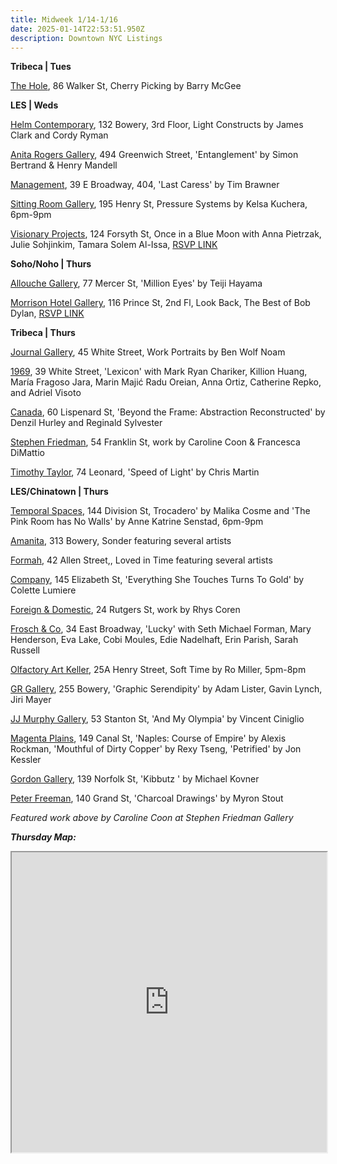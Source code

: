 ```yaml
---
title: Midweek 1/14-1/16
date: 2025-01-14T22:53:51.950Z
description: Downtown NYC Listings
---
```

**T﻿ribeca | Tues**

[The Hole](http://theholenyc.com/), 86 Walker St, Cherry Picking by Barry McGee

**L﻿ES | Weds**

[Helm Contemporary](https://www.helmcontemporary.com/), 132 Bowery, 3rd Floor, Light Constructs by James Clark and Cordy Ryman

[Anita Rogers Gallery](https://www.anitarogersgallery.com/exhibitions/simon-bertrand-henry-mandell), 494 Greenwich Street, 'Entanglement' by Simon Bertrand & Henry Mandell

[Management](https://management.nyc/exhibitions/last-caress/), 39 E Broadway, 404, 'Last Caress' by Tim Brawner

[Sitting Room Gallery](https://www.instagram.com/sittingroomgallery), 195 Henry St, Pressure Systems by Kelsa Kuchera, 6pm-9pm

[Visionary Projects](https://www.instagram.com/visionaryprojectsnyc), 124 Forsyth St, Once in a Blue Moon with Anna Pietrzak, Julie Sohjinkim, Tamara Solem Al-Issa, [RSVP LINK](https://visionaryprojects.org/bluemoon)

**S﻿oho/Noho | Thurs**

[Allouche Gallery](https://www.allouchegallery.com/exhibition/teiji-hayama-million-eyes), 77 Mercer St, 'Million Eyes' by Teiji Hayama

[Morrison Hotel Gallery](https://morrisonhotelgallery.com/), 116 Prince St, 2nd Fl, Look Back, The Best of Bob Dylan, [RSVP LINK](https://morrisonhotelgallery.com/pages/look-back-the-best-of-bob-dylan-ny)

**T﻿ribeca | Thurs**

[Journal Gallery](http://www.thejournalgallery.com/), 45 White Street, Work Portraits by Ben Wolf Noam

[1969](http://www.1969gallery.com/upcoming), 39 White Street, 'Lexicon' with Mark Ryan Chariker, Killion Huang, María Fragoso Jara, Marin Majić Radu Oreian, Anna Ortiz, Catherine Repko, and Adriel Visoto

[Canada](https://canadanewyork.com/exhibitions/beyond-the-frame), 60 Lispenard St, 'Beyond the Frame: Abstraction Reconstructed' by Denzil Hurley and Reginald Sylvester

[Stephen Friedman](https://www.stephenfriedman.com/), 54 Franklin St, work by Caroline Coon & Francesca DiMattio

[Timothy Taylor](https://www.timothytaylor.com/exhibitions/244-chris-martin-speed-of-light/), 74 Leonard, 'Speed of Light' by Chris Martin

**L﻿ES/Chinatown | Thurs**

[Temporal Spaces](https://www.instagram.com/temporal.spaces), 144 Division St, Trocadero' by Malika Cosme and 'The Pink Room has No Walls' by Anne Katrine Senstad, 6pm-9pm

[Amanita](https://spazioamanita.com/exhibitions), 313 Bowery, Sonder featuring several artists

[Formah](https://theformah.com/), 42 Allen Street,, Loved in Time featuring several artists

[Company](https://companygallery.us/exhibitions/everything-she-touches-turns-to-gold), 145 Elizabeth St, 'Everything She Touches Turns To Gold' by Colette Lumiere

[Foreign & Domestic](https://foreigndomestic.io/), 24 Rutgers St, work by Rhys Coren

[Frosch & Co](https://froschandco.com/current), 34 East Broadway, 'Lucky' with Seth Michael Forman, Mary Henderson, Eva Lake, Cobi Moules, Edie Nadelhaft, Erin Parish, Sarah Russell

[Olfactory Art Keller](https://www.olfactoryartkeller.com/exhibitions/ro-miller-soft-time), 25A Henry Street, Soft Time by Ro Miller, 5pm-8pm

[GR Gallery](https://www.gr-gallery.com/exhibitions/graphic-serendipity/), 255 Bowery, 'Graphic Serendipity' by Adam Lister, Gavin Lynch, Jiri Mayer

[JJ Murphy Gallery](https://www.jjmurphygallery.com/), 53 Stanton St, 'And My Olympia' by Vincent Ciniglio

[Magenta Plains](https://magentaplains.com/exhibitions), 149 Canal St, 'Naples: Course of Empire' by Alexis Rockman, 'Mouthful of Dirty Copper' by Rexy Tseng, 'Petrified' by Jon Kessler

[Gordon Gallery](https://www.gordongallery.co.il/new-york-page), 139 Norfolk St, 'Kibbutz ' by Michael Kovner

[Peter Freeman](https://www.peterfreemaninc.com/exhibitions/myron-stout), 140 Grand St, 'Charcoal Drawings' by Myron Stout

*F﻿eatured work above by Caroline Coon at Stephen Friedman Gallery*

***T﻿hursday Map:***

<iframe src="https://www.google.com/maps/d/u/1/embed?mid=1FFquUyBweRFz5MKucTXTkTPg3FcSHkQ&ehbc=2E312F" width="100%" height="480"></iframe>